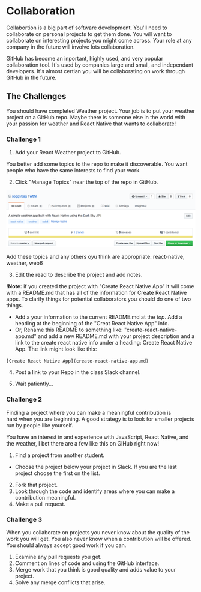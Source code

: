 # Collaboration

Collabortion is a big part of software development. You'll need to collaborate 
on personal projects to get them done. You will want to collaborate on 
interesting projects you might come across. Your role at any company in the 
future will involve lots collaboration. 

GitHub has become an inportant, highly used, and very popular collaboration 
tool. It's used by companies large and small, and independant developers.
It's almost certian you will be collaborating on work through GitHub in the 
future. 

## The Challenges

You should have completed Weather project. Your job is to put your weather 
project on a GitHub repo. Maybe there is someone else in the world with your
passion for weather and React Native that wants to collaborate!

### Challenge 1

1. Add your React Weather project to GitHub. 

You better add some topics to the repo to make it discoverable. You want 
people who have the same interests to find your work. 

2. Click "Manage Topics" near the top of the repo in GitHub. 

![github-topics.png](github-topics.png)

Add these topics and any others oyu think are appropriate: react-native, 
weather, web6

3. Edit the read to describe the project and add notes.

**!Note:** if you created the project with "Create React Native App" 
it will come with a README.md that has all of the information for 
Create React Native apps. To clarify things for potential collaborators 
you should do one of two things. 

- Add a your information to the current README.md at the _top_. Add a heading
at the beginning of the "Creat React Native App" info. 
- Or, Rename this README to something like: "create-react-native-app.md" 
and add a new README.md with your project description and a link to the 
create react native info under a heading: Create React Native App. 
The link might look like this: 

`[Create React Native App](create-react-native-app.md)`

4. Post a link to your Repo in the class Slack channel. 

5. Wait patiently...



### Challenge 2

Finding a project where you can make a meaningful contribution is  
hard when you are beginning. A good strategy is to look for smaller 
projects run by people like yourself. 

You have an interest in and experience with JavaScript, React Native, 
and the weather, I bet there are a few like this on GiHub right now!

1. Find a project from another student. 
  - Choose the project below your project in Slack. If you are the last 
  project choose the first on the list. 
2. Fork that project. 
3. Look through the code and identify areas where you can make a 
contribution meaningful.
4. Make a pull request. 

### Challenge 3 

When you collaborate on projects you never know about the quality of the 
work you will get. You also never know when a contribution will be 
offered. You should always accept good work if you can. 

1. Examine any pull requests you get. 
2. Comment on lines of code and using the GitHub interface. 
3. Merge work that you think is good quality and adds value to your project. 
4. Solve any merge conflicts that arise. 




